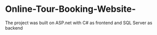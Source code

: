# Online-Tour-Booking-Website-
The project was built on ASP.net with C# as frontend and SQL Server as backend
